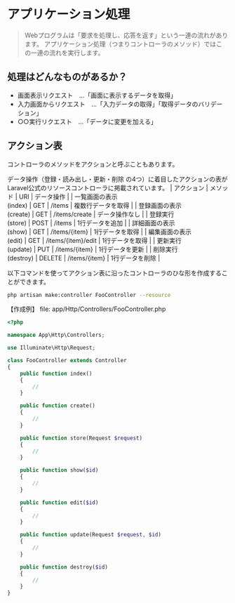 # アプリケーション処理
> Webプログラムは「要求を処理し、応答を返す」という一連の流れがあります。
> アプリケーション処理（つまりコントローラのメソッド）ではこの一連の流れを実行します。

## 処理はどんなものがあるか？
* 画面表示リクエスト　…「画面に表示するデータを取得」
* 入力画面からリクエスト　…「入力データの取得」「取得データのバリデーション」
* ○○実行リクエスト　…「データに変更を加える」

## アクション表
コントローラのメソッドをアクションと呼ぶこともあります。

データ操作（登録・読み出し・更新・削除 の4つ）に着目したアクションの表がLaravel公式のリソースコントローラに掲載されています。
| アクション | メソッド | URI | データ操作 |
| 一覧画面の表示<br>(index) | GET | /items | 複数行データを取得 |
| 登録画面の表示<br>(create) | GET | /items/create | データ操作なし |
| 登録実行<br>(store) | POST | /items | 1行データを追加 |
| 詳細画面の表示<br>(show) | GET | /items/{item} | 1行データを取得 |
| 編集画面の表示<br>(edit) | GET | /items/{item}/edit | 1行データを取得 |
| 更新実行<br>(update) | PUT | /items/{item} | 1行データを更新 |
| 削除実行<br>(destroy) | DELETE | /items/{item} | 1行データを削除 |

以下コマンドを使ってアクション表に沿ったコントローラのひな形を作成することができます。
```sh
php artisan make:controller FooController --resource
```

【作成例】 file: app/Http/Controllers/FooController.php
```php
<?php

namespace App\Http\Controllers;

use Illuminate\Http\Request;

class FooController extends Controller
{
    public function index()
    {
        //
    }

    public function create()
    {
        //
    }

    public function store(Request $request)
    {
        //
    }

    public function show($id)
    {
        //
    }

    public function edit($id)
    {
        //
    }

    public function update(Request $request, $id)
    {
        //
    }

    public function destroy($id)
    {
        //
    }
}
```

